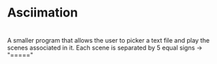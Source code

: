 # Asciimation
#
A smaller program that allows the user to picker a text file and play the scenes associated in it.
Each scene is separated by 5 equal signs -> "====="
